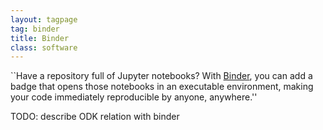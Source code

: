 ```yaml
---
layout: tagpage
tag: binder
title: Binder
class: software
---
```


``Have a repository full of Jupyter notebooks? With
[Binder](mybinder.org), you can add a badge that opens those notebooks
in an executable environment, making your code immediately
reproducible by anyone, anywhere.''

TODO: describe ODK relation with binder
